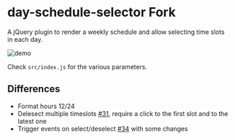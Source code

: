 # day-schedule-selector Fork

A jQuery plugin to render a weekly schedule and allow selecting time slots in each day.

![demo](https://cloud.githubusercontent.com/assets/796573/7264504/23c2109a-e85a-11e4-9c26-19358686cbb0.gif)

Check `src/index.js` for the various parameters.

## Differences

* Format hours 12/24
* Delesect multiple timeslots [#31](https://github.com/artsy/day-schedule-selector/pull/31/), require a click to the first slot and to the latest one
* Trigger events on select/deselect [#34](https://github.com/artsy/day-schedule-selector/pull/34) with some changes
